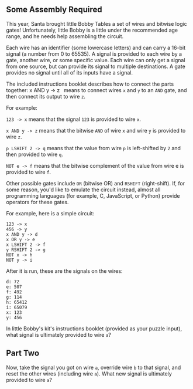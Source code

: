 ## Some Assembly Required

This year, Santa brought little Bobby Tables a set of wires and bitwise logic gates!
Unfortunately, little Bobby is a little under the recommended age range, and he needs
help assembling the circuit.

Each wire has an identifier (some lowercase letters) and can carry a 16-bit signal
(a number from 0 to 65535). A signal is provided to each wire by a gate, another wire,
or some specific value. Each wire can only get a signal from one source,
but can provide its signal to multiple destinations.
A gate provides no signal until all of its inputs have a signal.

The included instructions booklet describes how to connect the parts together: x AND y -> z` `
means to connect wires `x` and `y` to an `AND` gate, and then connect its output to wire `z`.

For example:

`123 -> x` means that the signal `123` is provided to wire `x`.

`x AND y -> z` means that the bitwise `AND` of wire `x` and wire `y` is provided to wire `z`.

`p LSHIFT 2 -> q` means that the value from wire `p` is left-shifted by `2` and then provided to wire `q`.

`NOT e -> f` means that the bitwise complement of the value from wire e is provided to wire `f`.

Other possible gates include `OR` (bitwise OR) and `RSHIFT` (right-shift).
If, for some reason, you'd like to emulate the circuit instead,
almost all programming languages (for example, C, JavaScript, or Python)
provide operators for these gates.

For example, here is a simple circuit:

```
123 -> x
456 -> y
x AND y -> d
x OR y -> e
x LSHIFT 2 -> f
y RSHIFT 2 -> g
NOT x -> h
NOT y -> i
```
After it is run, these are the signals on the wires:

```
d: 72
e: 507
f: 492
g: 114
h: 65412
i: 65079
x: 123
y: 456
```

In little Bobby's kit's instructions booklet (provided as your puzzle input),
what signal is ultimately provided to wire `a`?

## Part Two

Now, take the signal you got on wire `a`, override wire `b` to that signal,
and reset the other wires (including wire `a`). What new signal is
ultimately provided to wire `a`?


